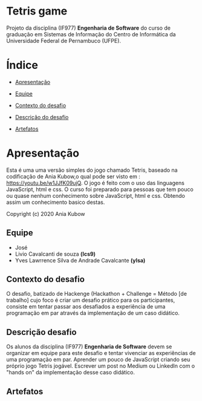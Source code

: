 # Tetris game

Projeto da disciplina (IF977) **Engenharia de Software** do curso de graduação em Sistemas de Informação do Centro de Informática da Universidade Federal de Pernambuco (UFPE). 


# Índice
- [Apresentação](https://github.com/Liviocsouza/Tetris#apresentação)

- [Equipe](https://github.com/Liviocsouza/Tetris#Equipe)

- [Contexto do desafio](https://github.com/Liviocsouza/Tetris#contexto-do-desafio)

- [Descrição do desafio](https://github.com/Liviocsouza/Tetris#descri%C3%A7%C3%A3o-do-desafio)

- [Artefatos](https://github.com/Liviocsouza/Tetris#Artefatos)

# Apresentação

Esta é uma uma versão simples do jogo chamado Tetris, baseado na codificação de Ania Kubow,o qual pode ser visto em : https://youtu.be/w1JJfK09ujQ.
O jogo é feito com o uso das linguagens JavaScript, html e css. O curso foi preparado para pessoas que tem pouco ou quase nenhum conhecimento sobre JavaScript, html e css. Obtendo assim um conhecimento basico destas. 

Copyright (c) 2020 Ania Kubow

## Equipe

- José
- Livio Cavalcanti de souza **(lcs9)**
- Yves Lawrrence Silva de Andrade Cavalcante **(ylsa)**

## Contexto do desafio

O desafio, batizado de Hackenge (Hackathon + Challenge = Método [de trabalho] cujo foco é criar um desafio prático para os participantes, consiste em tentar passar aos desafiados a experiência de uma programação em par através da implementação de um caso didático.

## Descrição desafio

Os alunos da disciplina (IF977) **Engenharia de Software** devem se organizar em equipe para este desafio e tentar vivenciar as experiências de uma programação em par. Aprender um pouco de JavaScript criando seu próprio jogo Tetris jogável. Escrever um post no Medium ou LinkedIn com o "hands on" da implementação desse caso didático.

## Artefatos




